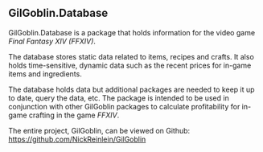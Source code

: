 ## GilGoblin.Database
GilGoblin.Database is a package that holds information for the video game *Final Fantasy XIV (FFXIV)*. 

The database stores static data related to items, recipes and crafts. It also holds time-sensitive, dynamic data such as the recent prices for in-game items and ingredients.

The database holds data but additional packages are needed to keep it up to date, query the data, etc. The package is intended to be used in conjunction with other GilGoblin packages to calculate profitability for in-game
crafting in the game *FFXIV*.

The entire project, GilGoblin, can be viewed on Github:
https://github.com/NickReinlein/GilGoblin
